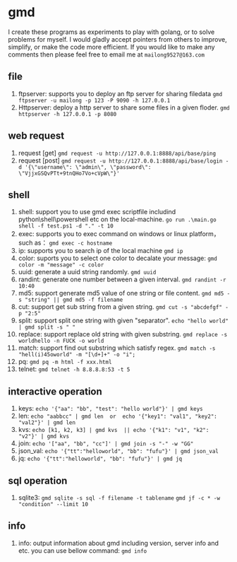 # gmd
I create these  programs as experiments to play with golang, or to solve problems for myself. I would gladly accept pointers from others to improve, simplify, or make the code more efficient. If you would like to make any comments then please feel free to email me at `mailong9527@163.com`

## file
1. ftpserver: supports you to deploy an ftp server for sharing filedata
   `gmd ftpserver -u mailong -p 123 -P 9090 -h 127.0.0.1`
2. Httpserver: deploy a http server to share some files in a given floder.
   `gmd httpserver -h 127.0.0.1 -p 8080`


## web request
1. request [get]
   `gmd request -u http://127.0.0.1:8888/api/base/ping`
2. request [post]
   `gmd request -u http://127.0.0.1:8888/api/base/login -
   d '{\"username\": \"admin\", \"password\": \"VjjxGSQvPTt+9tnQHo7Vo+cVpW\"}'`

## shell
1. shell: support you to use gmd exec scriptfile includind python\shell\powershell etc on the local-machine.
   `go run .\main.go shell -f test.ps1 -d "." -t 10`
2. exec: supports you to exec command on windows or linux platform，such as：
   `gmd exec -c hostname`
3. ip: supports you to search ip of the local machine
   `gmd ip`
4. color: suports you to select one color to decalate your message:
   `gmd color -m "message" -c color`
5. uuid: generate a uuid string randomly.
   `gmd uuid`
6. randint: generate one number between a given interval.
   `gmd randint -r 10:40`
7. md5: support generate md5 value of one string or file content.
   `gmd md5 -s "string" || gmd md5 -f filename`
8. cut: support get sub string from a given string.
   `gmd cut -s "abcdefgf" -p "2:5"`
9. split: support split one string with given "separator".
   `echo "hello world" | gmd split -s " "`
10. replace: support replace old string with given substring.
    `gmd replace -s worldhello -n FUCK -o world`
11. match: support find out substring which satisfy regex.
    `gmd match -s "hell(i)45oworld" -m "[\d+]+" -o "i";`
12. pq: `gmd pq -m html -f xxx.html`
13. telnet: `gmd telnet -h 8.8.8.8:53 -t 5`

## interactive operation
1. keys: `echo '{"aa": "bb", "test": "hello world"}' | gmd keys`
2. len: `echo "aabbcc" | gmd len  or  echo '{"key1": "val1", "key2": "val2"}' | gmd len`
3. kvs: `echo [k1, k2, k3] | gmd kvs  || echo '{"k1": "v1", "k2": "v2"}' | gmd kvs`
4. join: `echo '["aa", "bb", "cc"]' | gmd join -s "-" -w "GG"`
5. json_val: `echo '{"tt":"helloworld", "bb": "fufu"}' | gmd json_val`
6. jq: `echo '{"tt":"helloworld", "bb": "fufu"}' | gmd jq`

## sql operation
1. sqlite3: 
   `gmd sqlite -s sql -f filename -t tablename`
   `gmd jf -c * -w "condition" --limit 10`


## info
1. info: output information about gmd including version, server info and etc. you can use bellow command:
   `gmd info`
